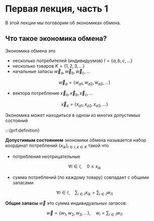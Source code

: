 # Первая лекция, часть 1

В этой лекции мы поговорим об экономиках обмена.

## Что такое экономика обмена?
Экономика обмена это
- несколько потребителей (индивидуумов) $I = \{ a,b,c, \ldots\}$
- несколько товаров $K = \{1, 2, 3, \ldots\}$
- начальные запасы $\vec w_{a}, \vec w_{b}, \vec w_{c}, \ldots$

$$ \vec w_{a} = \{ w_{a1}, w_{a2}, w_{a3}, \ldots\}$$

- вектора потребления $\vec x_{a}, \vec x_{b}, \vec x_{c}, \ldots$

$$ \vec x_{a} = \{ x_{a1}, x_{a2}, x_{a3}, \ldots\}$$

Экономика может находиться в одном из многих допустимых состояний

:::{prf:definition}

**Допустимым состоянием** экономики обмена называется набор координат потреблений $\{x_{ik}\}_{i \in I, k \in K}$ такой что 
- потребления неотрицательные

$$\forall i \in I, \quad 0 \leqslant x_{ik}$$

- сумма потреблений (по каждому товару) совпадает с общими запасами

$$\forall i \in I, \quad \sum_{i \in I} x_{ik} = \sum_{i \in I} w_{i1}$$

**Общие запасы** $\vec w$ это сумма индивидуальных запасов:

$$ \vec w = \{ w_1, w_2, w_3, \ldots\}, \quad w_i = \sum_{i \in I} w_{i1}$$

:::

Другими словами, надо сложить все запасы (отдельно по товарам) и разделить их между агентами. В контексте экономики обмена нас будут интересовать только допустимые равновесия.

## Ящик Эджворта

Рассмотрим случай, когда $\dim I = 2, \dim K = 2$. В таком случае, допустимые состояния это четыре координаты:

$$ x_{a1}, x_{a2}, x_{b1}, x_{b2}$$

причем они связаны соотношениями

$$ x_{b1} = w_{a1} + w_{b1} - x_{a1}, \quad x_{b2} = w_{a2} + w_{b2} - x_{b1}$$

то есть, степеней свободы у допустимого состояния всего две: $x_{1a}, x_{1b}$.

Пространство допустимых состояний описывается прямоугольником в $\mathbb{R}^2$, высота и ширина которого равны $w_1$ и $w_2$ соответственно. Этот прямоугольник называется "ящиком Эджворта", в честь еще одного экономиста.

**тут будет картинка**

:::{dropdown} У Кати есть 2 килограмма сахара и 3 килограмма соли, а у Миши есть 3 килограмма сахара и 1 килограмма соли. Опишите своими словами общие запасы.

Всего в экономике 5 килограмм сахара и 4 килограмма соли.

:::

На той же картинке, мы можем изобразить предпочтения каждого агента. Для этого надо выбрать того агента, чьи координаты будут расположены нормально, а координаты второго агента будут перевернуты. По умолчанию, мы переворачиваем втоорого агента ($b$).

**тут будет картинка**

Любая точка внутри (или на границе) ящика Эджворта задает допустимое состояние и наоборот.

## Парето Оптимальность

Далее, мы хотим выбрать те допустимые состояния экономики, которые, в каком то смысле, являются оптимальными. Оптимальность будет пониматься в одном из двух смыслов:

:::{prf:definition}

Допустимое состояние **сильно ПО** если не существует другого допустимого состояния, которое делает всем агентам (слабо) лучше, но хотя бы одному агенту сильно.

Допустимое состояние **слабо ПО** если не существует другого допустимого состояния, которое делает всем агентам (сильно) лучше.

:::

Разница между двумя понятиями практически отсутствует, и, на самом деле, можно формально доказать, что ее нет для строго вогнутых предпочтений. Контрпримером к этому факту будут Леонтьевские предпочтения, мы их разберем чуть позже.

:::{dropdown} Какое из двух понятий ПО является более сильным, то есть, из того что оно выполняется вытекает, что выполняется второе?

Из сильного вытекает слабое.

:::

## Геометрическая интерпретация ПО

Рассмотрим точку $x$ в ящике Эджворта и проведем через нее линии уровня полезностей каждого агента. Для того, чтобы опровергнуть слабую ПО, достаточно привести пример (точку $x'$) такую что она находится в $L_{++}(x)$ для первого агента и $L_{++}(x)$ для второго агента. Напомним, что

- верхнее лебегово множество $L_{+}(x)$ это все точки $x'$ такие что $x' \succcurlyeq x$ 
- верхнее лебегово множество $L_{++}(x)$ это все точки $x'$ такие что $x' \succ x$ 

Рассмотрим несколько примеров

**тут будет картинка**

- точка $\hat x$ находится в углу ящика эджворта и потому все альтернативные точки $x'$ делают второму агенту гарантированно хужеэ
- точка $\tilde x$ находится на пересечении кривых безразличия, поэтому это ни слабое ни сильное ПО
- точка $x^{\ast}$ находится в точке касания кривых безразличия и потому это слабое (а также сильное) ПО

Другими словами, если ничего странного не происходит то ПО это просто точки касания кривых безразличия. Однако, что-то странное довольно легко устроить.

## Что то странное

Пусть в ящике Эджвотра первая полезность - Кобб Дуглас, а вторая - квазилинейная

**тут будет картинка**

Легко видеть, что точки касания уходят за границы ящика. А точки снаружи ящика не могут быть парето оптимальными, поскольку мы в самом начале потребовали, чтобы все рассматриваемые точки были допустимыми. То, что находится за гранью ящика Эджворта трогать строго настрого запрещено. 

**тут будет картинка**

## Утилитарная интерпретация ПО

Рассмотрим взвешенную полезность агентов в допустимой точке $х$:

$$ U(x) = \alpha U_a(x) + \beta U_b(w-x), \quad \alpha, \beta \geqslant 0$$

- сильная ПО означает, что для любой комбинации весов $(\alpha, \beta) \neq (0,0)$ точка $x$ (строго) оптимальна в смысле взвешенной полезности агентов.
- слабая ПО означает то же самое, но веса должны быть строго положительные.

Как не запутаться, в чем сила?

Сила сильного ПО в том, что он выдерживает больше тестов чем слабый ПО. Слабый ПО проверяется на строго положительных весах, а сильный проверятся также на весах которые могут равняться нулю.

## Слабая но не сильная ПО